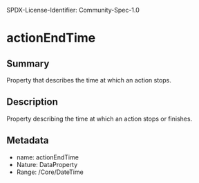 SPDX-License-Identifier: Community-Spec-1.0

# actionEndTime

## Summary

Property that describes the time at which an action stops.

## Description

Property describing the time at which an action stops or finishes.

## Metadata

- name: actionEndTime
- Nature: DataProperty
- Range: /Core/DateTime

